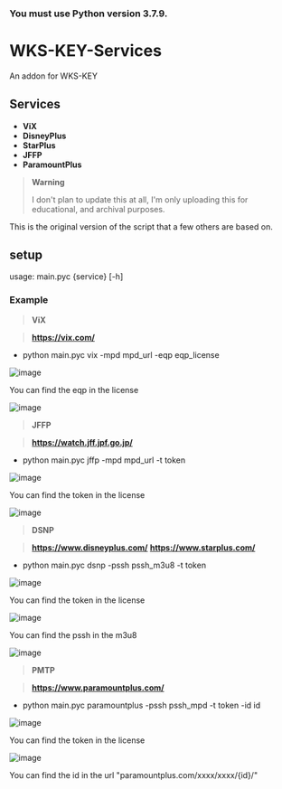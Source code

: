 
### You must use Python version 3.7.9.

# WKS-KEY-Services 
An addon for WKS-KEY

## Services 

- **ViX**
- **DisneyPlus**
- **StarPlus**
- **JFFP**
- **ParamountPlus**

> **Warning**
>
> I don't plan to update this at all, I'm only uploading this for educational, and archival purposes.

This is the original version of the script that a few others are based on.

## setup

usage: main.pyc {service} [-h]

### Example
> **ViX** 


> **https://vix.com/**

  - python main.pyc vix -mpd mpd_url -eqp eqp_license
  
![image](https://media.discordapp.net/attachments/707689574226460683/1088079900310782032/image.png)

You can find the eqp in the license

![image](https://media.discordapp.net/attachments/826590534151700550/1088085289181913118/image.png)


> **JFFP** 


> **https://watch.jff.jpf.go.jp/**

  - python main.pyc jffp -mpd mpd_url -t token
  
![image](https://media.discordapp.net/attachments/916452106523775036/1088114321608949770/image.png)

You can find the token in the license

![image](https://media.discordapp.net/attachments/826590534151700550/1088115982553337867/image.png)

> **DSNP** 

> **https://www.disneyplus.com/**
> **https://www.starplus.com/**

  - python main.pyc dsnp -pssh pssh_m3u8 -t token
  
![image](https://media.discordapp.net/attachments/916452106523775036/1088120876853121094/image.png)

You can find the token in the license

![image](https://media.discordapp.net/attachments/826590534151700550/1088135318370271343/image.png)

You can find the pssh in the m3u8

![image](https://media.discordapp.net/attachments/826590534151700550/1088135613573771305/image.png)

> **PMTP** 

> **https://www.paramountplus.com/**

  - python main.pyc paramountplus -pssh pssh_mpd -t token -id id
  
![image](https://media.discordapp.net/attachments/826590534151700550/1088872570314563665/image.png)

You can find the token in the license

![image](https://media.discordapp.net/attachments/826590534151700550/1088873557385293834/image.png)

You can find the id in the url "paramountplus.com/xxxx/xxxx/{id}/"

